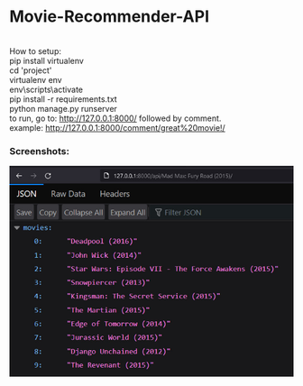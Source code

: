 # Movie-Recommender-API

<br> How to setup:
<br> pip install virtualenv
<br> cd 'project'
<br> virtualenv env
<br> env\scripts\activate
<br> pip install -r requirements.txt
<br> python manage.py runserver
<br> 
to run, go to: http://127.0.0.1:8000/ followed by comment.
<br> example:
http://127.0.0.1:8000/comment/great%20movie!/


### Screenshots:

![Alt text](preview.jpg?raw=true "preview-1")<br>
